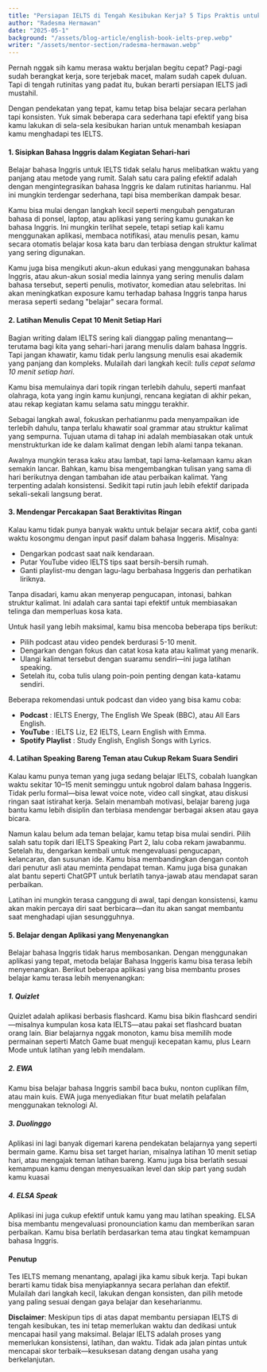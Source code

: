 ```yaml
---
title: "Persiapan IELTS di Tengah Kesibukan Kerja? 5 Tips Praktis untuk Membantu Kamu Belajar Setiap Hari"
author: "Radesma Hermawan"
date: "2025-05-1"
background: "/assets/blog-article/english-book-ielts-prep.webp"
writer: "/assets/mentor-section/radesma-hermawan.webp"
---
```


Pernah nggak sih kamu merasa waktu berjalan begitu cepat? Pagi-pagi sudah berangkat kerja, sore terjebak macet, malam sudah capek duluan. Tapi di tengah rutinitas yang padat itu, bukan berarti persiapan IELTS jadi mustahil. 

Dengan pendekatan yang tepat, kamu tetap bisa belajar secara perlahan tapi konsisten. Yuk simak beberapa cara sederhana tapi efektif yang bisa kamu lakukan di sela-sela kesibukan harian untuk menambah kesiapan kamu menghadapi tes IELTS.

#### 1. Sisipkan Bahasa Inggris dalam Kegiatan Sehari-hari

Belajar bahasa Inggris untuk IELTS tidak selalu harus melibatkan waktu yang panjang atau metode yang rumit. Salah satu cara paling efektif adalah dengan mengintegrasikan bahasa Inggris ke dalam rutinitas harianmu. Hal ini mungkin terdengar sederhana, tapi bisa memberikan dampak besar.

Kamu bisa mulai dengan langkah kecil seperti mengubah pengaturan bahasa di ponsel, laptop, atau aplikasi yang sering kamu gunakan ke bahasa Inggris. Ini mungkin terlihat sepele, tetapi setiap kali kamu menggunakan aplikasi, membaca notifikasi, atau menulis pesan, kamu secara otomatis belajar kosa kata baru dan terbiasa dengan struktur kalimat yang sering digunakan.

Kamu juga bisa mengikuti akun-akun edukasi yang menggunakan bahasa Inggris, atau akun-akun sosial media lainnya yang sering menulis dalam bahasa tersebut, seperti penulis, motivator,  komedian atau selebritas. Ini akan meningkatkan exposure kamu terhadap bahasa Inggris tanpa harus merasa seperti sedang "belajar" secara formal.

#### 2. Latihan Menulis Cepat 10 Menit Setiap Hari

Bagian writing dalam IELTS sering kali dianggap paling menantang—terutama bagi kita yang sehari-hari jarang menulis dalam bahasa Inggris. Tapi jangan khawatir, kamu tidak perlu langsung menulis esai akademik yang panjang dan kompleks. Mulailah dari langkah kecil: *tulis cepat selama 10 menit setiap hari*. 

Kamu bisa memulainya dari topik ringan terlebih dahulu, seperti manfaat olahraga, kota yang ingin kamu kunjungi, rencana kegiatan di akhir pekan, atau rekap kegiatan kamu selama satu minggu terakhir.

Sebagai langkah awal, fokuskan perhatianmu pada menyampaikan ide terlebih dahulu, tanpa terlalu khawatir soal grammar atau struktur kalimat yang sempurna. Tujuan utama di tahap ini adalah membiasakan otak untuk menstrukturkan ide ke dalam kalimat dengan lebih alami tanpa tekanan. 

Awalnya mungkin terasa kaku atau lambat, tapi lama-kelamaan kamu akan semakin lancar. Bahkan, kamu bisa mengembangkan tulisan yang sama di hari berikutnya dengan tambahan ide atau perbaikan kalimat. Yang terpenting adalah konsistensi. Sedikit tapi rutin jauh lebih efektif daripada sekali-sekali langsung berat.

#### 3. Mendengar Percakapan Saat Beraktivitas Ringan

Kalau kamu tidak punya banyak waktu untuk belajar secara aktif, coba ganti waktu kosongmu dengan input pasif dalam bahasa Inggeris. Misalnya:

- Dengarkan podcast saat naik kendaraan.
- Putar YouTube video IELTS tips saat bersih-bersih rumah.
- Ganti playlist-mu dengan lagu-lagu berbahasa Inggeris dan perhatikan liriknya.

Tanpa disadari, kamu akan menyerap pengucapan, intonasi, bahkan struktur kalimat. Ini adalah cara santai tapi efektif untuk membiasakan telinga dan memperluas kosa kata.

Untuk hasil yang lebih maksimal, kamu bisa mencoba beberapa tips berikut:

- Pilih podcast atau video pendek berdurasi 5-10 menit.
- Dengarkan dengan fokus dan catat kosa kata atau kalimat yang menarik.
- Ulangi kalimat tersebut dengan suaramu sendiri—ini juga latihan speaking.
- Setelah itu, coba tulis ulang poin-poin penting dengan kata-katamu sendiri.

Beberapa rekomendasi untuk podcast dan video yang bisa kamu coba:

- **Podcast** : IELTS Energy, The English We Speak (BBC), atau All Ears English.
- **YouTube** : IELTS Liz, E2 IELTS, Learn English with Emma.
- **Spotify Playlist** : Study English, English Songs with Lyrics.

#### 4. Latihan Speaking Bareng Teman atau Cukup Rekam Suara Sendiri

Kalau kamu punya teman yang juga sedang belajar IELTS, cobalah luangkan waktu sekitar 10–15 menit seminggu untuk ngobrol dalam bahasa Inggeris. Tidak perlu formal—bisa lewat voice note, video call singkat, atau diskusi ringan saat istirahat kerja. Selain menambah motivasi, belajar bareng juga bantu kamu lebih disiplin dan terbiasa mendengar berbagai aksen atau gaya bicara.

Namun kalau belum ada teman belajar, kamu tetap bisa mulai sendiri. Pilih salah satu topik dari IELTS Speaking Part 2, lalu coba rekam jawabanmu. Setelah itu, dengarkan kembali untuk mengevaluasi pengucapan, kelancaran, dan susunan ide. Kamu bisa membandingkan dengan contoh dari penutur asli atau meminta pendapat teman. Kamu juga bisa gunakan alat bantu seperti ChatGPT untuk berlatih tanya-jawab atau mendapat saran perbaikan.

Latihan ini mungkin terasa canggung di awal, tapi dengan konsistensi, kamu akan makin percaya diri saat berbicara—dan itu akan sangat membantu saat menghadapi ujian sesungguhnya. 

#### 5. Belajar dengan Aplikasi yang Menyenangkan

Belajar bahasa Inggris tidak harus membosankan. Dengan menggunakan aplikasi yang tepat, metoda belajar Bahasa Inggeris kamu bisa terasa lebih menyenangkan. Berikut beberapa aplikasi yang bisa membantu proses belajar kamu terasa lebih menyenangkan:

##### 1. Quizlet

Quizlet adalah aplikasi berbasis flashcard. Kamu bisa bikin flashcard sendiri—misalnya kumpulan kosa kata IELTS—atau pakai set flashcard buatan orang lain. Biar belajarnya nggak monoton, kamu bisa memilih mode permainan seperti Match Game buat menguji kecepatan kamu, plus Learn Mode untuk latihan yang lebih mendalam.

##### 2. EWA

Kamu bisa belajar bahasa Inggris sambil baca buku, nonton cuplikan film, atau main kuis. EWA juga menyediakan fitur buat melatih pelafalan menggunakan teknologi AI.

##### 3. Duolinggo

Aplikasi ini lagi banyak digemari karena pendekatan belajarnya yang seperti bermain game. Kamu bisa set target harian, misalnya latihan 10 menit setiap hari, atau mengajak teman latihan bareng.  Kamu juga bisa berlatih sesuai kemampuan kamu dengan menyesuaikan level dan skip part yang sudah kamu kuasai

##### 4. ELSA Speak

Aplikasi ini juga cukup efektif untuk kamu yang mau latihan speaking. ELSA bisa membantu mengevaluasi pronounciation kamu dan memberikan saran perbaikan. Kamu bisa berlatih berdasarkan tema atau tingkat kemampuan bahasa Inggris.

#### Penutup

Tes IELTS memang menantang, apalagi jika kamu sibuk kerja. Tapi bukan berarti kamu tidak bisa menyiapkannya secara perlahan dan efektif. Mulailah dari langkah kecil, lakukan dengan konsisten, dan pilih metode yang paling sesuai dengan gaya belajar dan keseharianmu.

**Disclaimer**: Meskipun tips di atas dapat membantu persiapan IELTS di tengah kesibukan, tes ini tetap memerlukan waktu dan dedikasi untuk mencapai hasil yang maksimal. Belajar IELTS adalah proses yang memerlukan konsistensi, latihan, dan waktu. Tidak ada jalan pintas untuk mencapai skor terbaik—kesuksesan datang dengan usaha yang berkelanjutan.

